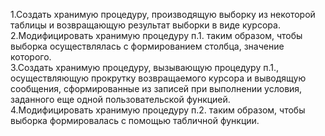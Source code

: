 1.Создать хранимую процедуру, производящую выборку из некоторой таблицы и возвращающую результат выборки в виде курсора.  
2.Модифицировать хранимую процедуру п.1. таким образом, чтобы выборка осуществлялась с формированием столбца, значение которого.  
3.Создать хранимую процедуру, вызывающую процедуру п.1., осуществляющую прокрутку возвращаемого курсора и выводящую сообщения, сформированные из записей при выполнении условия, заданного еще одной пользовательской функцией.  
4.Модифицировать хранимую процедуру п.2. таким образом, чтобы выборка формировалась с помощью табличной функции.  
